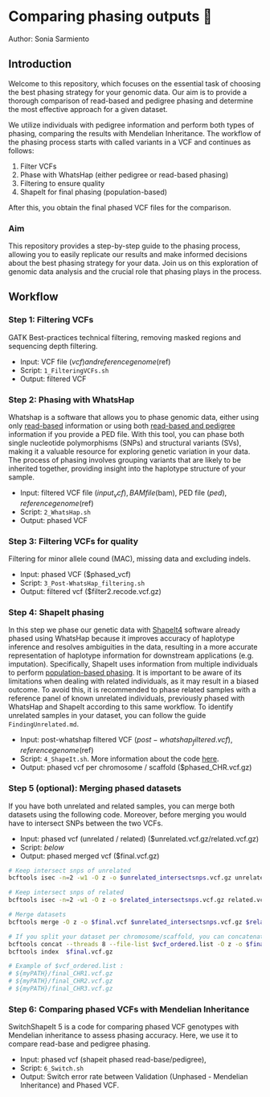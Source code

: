 # Comparing phasing outputs 🧬
Author: Sonia Sarmiento

## Introduction
Welcome to this repository, which focuses on the essential task of choosing the best phasing strategy for your genomic data. Our aim is to provide a thorough comparison of read-based and pedigree phasing and determine the most effective approach for a given dataset.

We utilize individuals with pedigree information and perform both types of phasing, comparing the results with Mendelian Inheritance. The workflow of the phasing process starts with called variants in a VCF and continues as follows: 
1) Filter VCFs
2) Phase with WhatsHap (either pedigree or read-based phasing)
3) Filtering to ensure quality
4) ShapeIt for final phasing (population-based)

After this, you obtain the final phased VCF files for the comparison.
### Aim
This repository provides a step-by-step guide to the phasing process, allowing you to easily replicate our results and make informed decisions about the best phasing strategy for your data. Join us on this exploration of genomic data analysis and the crucial role that phasing plays in the process.

## Workflow

### Step 1: Filtering VCFs
GATK Best-practices technical filtering, removing masked regions and sequencing depth filtering.
* Input: VCF file ($vcf) and reference genome ($ref)
* Script: ```1_FilteringVCFs.sh```
* Output: filtered VCF

### Step 2: Phasing with WhatsHap
Whatshap is a software that allows you to phase genomic data, either using only [read-based](https://www.biorxiv.org/content/10.1101/085050v2.full.pdf) information or using both [read-based and pedigree](https://www.ncbi.nlm.nih.gov/pmc/articles/PMC4908360/) information if you provide a PED file. With this tool, you can phase both single nucleotide polymorphisms (SNPs) and structural variants (SVs), making it a valuable resource for exploring genetic variation in your data. The process of phasing involves grouping variants that are likely to be inherited together, providing insight into the haplotype structure of your sample.
* Input: filtered VCF file ($input_vcf), BAM file ($bam), PED file ($ped), reference genome ($ref)
* Script: ```2_WhatsHap.sh```
* Output: phased VCF

### Step 3: Filtering VCFs for quality
Filtering for minor allele cound (MAC), missing data and excluding indels.
* Input: phased VCF ($phased_vcf)
* Script: ```3_Post-WhatsHap_filtering.sh```
* Output: filtered vcf ($filter2.recode.vcf.gz)

### Step 4: ShapeIt phasing
In this step we phase our genetic data with [ShapeIt4](https://www.nature.com/articles/s41467-019-13225-y) software already phased using WhatsHap because it improves accuracy of haplotype inference and resolves ambiguities in the data, resulting in a more accurate representation of haplotype information for downstream applications (e.g. imputation). Specifically, ShapeIt uses information from multiple individuals to perform [population-based phasing](https://academic.oup.com/bioinformatics/article/35/14/i242/5529122). It is important to be aware of its limitations when dealing with related individuals, as it may result in a biased outcome. To avoid this, it is recommended to phase related samples with a reference panel of known unrelated individuals, previously phased with WhatsHap and ShapeIt according to this same workflow. To identify unrelated samples in your dataset, you can follow the guide ```FindingUnrelated.md```.

* Input: post-whatshap filtered VCF ($post-whatshap_filtered.vcf), reference genome ($ref)
* Script: ```4_ShapeIt.sh```. More information about the code [here](https://odelaneau.github.io/shapeit4/).
* Output: phased vcf per chromosome / scaffold ($phased_CHR.vcf.gz)

### Step 5 (optional): Merging phased datasets
If you have both unrelated and related samples, you can merge both datasets using the following code. Moreover, before merging you would have to intersect SNPs between the two VCFs.
* Input: phased vcf (unrelated / related) ($unrelated.vcf.gz/related.vcf.gz)
* Script: *below*
* Output: phased merged vcf ($final.vcf.gz)

```bash
# Keep intersect snps of unrelated
bcftools isec -n=2 -w1 -O z -o $unrelated_intersectsnps.vcf.gz unrelated.vcf.gz related.vcf.gz

# Keep intersect snps of related
bcftools isec -n=2 -w1 -O z -o $related_intersectsnps.vcf.gz related.vcf.gz unrelated.vcf.gz

# Merge datasets
bcftools merge -O z -o $final.vcf $unrelated_intersectsnps.vcf.gz $related_intersectsnps.vcf.gz

# If you split your dataset per chromosome/scaffold, you can concatenate the files
bcftools concat --threads 8 --file-list $vcf_ordered.list -O z -o $final.vcf.gz
bcftools index  $final.vcf.gz

# Example of $vcf_ordered.list : 
# ${myPATH}/final_CHR1.vcf.gz
# ${myPATH}/final_CHR2.vcf.gz
# ${myPATH}/final_CHR3.vcf.gz
```

### Step 6: Comparing phased VCFs with Mendelian Inheritance
SwitchShapeIt 5 is a code for comparing phased VCF genotypes with Mendelian inheritance to assess phasing accuracy. Here, we use it to compare read-base and pedigree phasing. 

* Input: phased vcf (shapeit phased read-base/pedigree), 
* Script: ```6_Switch.sh```
* Output: Switch error rate between Validation (Unphased - Mendelian Inheritance) and Phased VCF.



